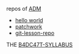 repos of [ADM](https://admrid.github.io/)

- [hello world](https://github.com/admrid/hello-world)
- [patchwork](https://github.com/admrid/patchwork)
- [git-lesson-repo](https://github.com/admrid/git-lesson-repository)


THE [B4DC47T-SYLLABUS](https://github.com/greenfox-academy/badcat-syllabus/wiki/Week-1)


